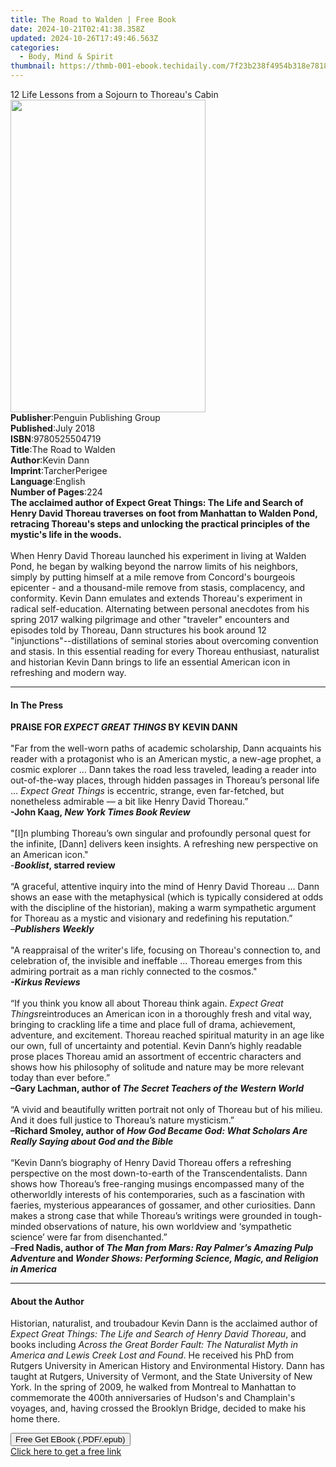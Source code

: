 ```yaml
---
title: The Road to Walden | Free Book
date: 2024-10-21T02:41:38.358Z
updated: 2024-10-26T17:49:46.563Z
categories:
  - Body, Mind & Spirit
thumbnail: https://thmb-001-ebook.techidaily.com/7f23b238f4954b318e7818f7b15ff7d671f6e46c2bf2c90db24ab5740e756b52.jpg
---
```

<main id="book-container">
  <div class="flex flex-col">
    <div class="book-brief flex-1 py-6 px-4 sm:p-6 md:py-10 md:px-8">
      <!-- brief-->
      <div class="book-brief-main">
        12 Life Lessons from a Sojourn to Thoreau's Cabin
      </div>
    </div>
    <div
      class="book-meta-info flex-1 grid gap-4 col-start-1 col-end-3 row-start-1 sm:mb-6 sm:grid-cols-4 lg:gap-6 lg:col-start-2 lg:row-end-6 lg:row-span-6 lg:mb-0"
    >
      <div
        class="book-meta-info-left place-content-center mt-4 p-4 text-sm leading-6 col-start-2 col-span-2 dark:text-slate-400"
      >
        <img
          class="w-full h-500 object-cover rounded-lg sm:h-255 sm:col-span-2 lg:col-span-full"
          src="https://img-001-ebook.techidaily.com/2b72ab7550c85bc83457bb57a51267e0608932b16dc62721c0a0f8110f39979c.jpg"
          alt=""
          width="312"
          height="500"
        />
      </div>
      <div
        class="book-meta-info-right mt-2 col-start-1 row-start-2 col-span-3 self-center"
      >
        <!-- meta data  -->
        <div class="flex flex-col px-4 md:px-8">
          <div class="flex-1">
            <strong>Publisher</strong>:<span class="px-2"
              >Penguin Publishing Group</span
            >
          </div>
          <div class="flex-1">
            <strong>Published</strong>:<span class="px-2">July 2018</span>
          </div>
          <div class="flex-1">
            <strong>ISBN</strong>:<span class="px-2">9780525504719</span>
          </div>
          <div class="flex-1">
            <strong>Title</strong>:<span class="px-2">The Road to Walden</span>
          </div>
          <div class="flex-1">
            <strong>Author</strong>:<span class="px-2">Kevin Dann</span>
          </div>
          <div class="flex-1">
            <strong>Imprint</strong>:<span class="px-2">TarcherPerigee</span>
          </div>
          <div class="flex-1">
            <strong>Language</strong>:<span class="px-2">English</span>
          </div>
          <div class="flex-1">
            <strong>Number of Pages</strong>:<span class="px-2">224</span>
          </div>
        </div>
      </div>
    </div>
    <div class="book-description flex-1 py-6 px-4 sm:p-6 md:py-10 md:px-8">
      <div class="book-description-main">
        <div accordion-content="" id="description">
          <b
            >The acclaimed author of Expect Great Things: The Life and Search of
            Henry David Thoreau traverses on foot from Manhattan to Walden Pond,
            retracing Thoreau's steps and unlocking the practical principles of
            the mystic's life in the woods.</b
          ><br /><br />When Henry David Thoreau launched his experiment in
          living at Walden Pond, he began by walking beyond the narrow limits of
          his neighbors, simply by putting himself at a mile remove from
          Concord's bourgeois epicenter - and a thousand-mile remove from
          stasis, complacency, and conformity. Kevin Dann emulates and extends
          Thoreau's experiment in radical self-education. Alternating between
          personal anecdotes from his spring 2017 walking pilgrimage and other
          "traveler" encounters and episodes told by Thoreau, Dann structures
          his book around 12 "injunctions"--distillations of seminal stories
          about overcoming convention and stasis. In this essential reading for
          every Thoreau enthusiast, naturalist and historian Kevin Dann brings
          to life an essential American icon in refreshing and modern way.
        </div>
        <div class="accordion-fader"></div>
      </div>
    </div>
    <div class="book-excerpts flex-1 py-6 px-4 sm:p-6 md:py-10 md:px-8">
      <!-- excerpts-->
      <div class="book-excerpts-main">
        <hr />
        <h4 class="placeholder placeholder-heading">
          <span>In The Press</span>
        </h4>
        <p>
          <b>PRAISE FOR <i>EXPECT GREAT THINGS</i> BY KEVIN DANN</b
          ><br /><br />"Far from the well-worn paths of academic scholarship,
          Dann acquaints his reader with a protagonist who is an American
          mystic, a new-age prophet, a cosmic explorer … Dann takes the road
          less traveled, leading a reader into out-of-the-way places, through
          hidden passages in Thoreau’s personal life …&nbsp;<i
            >Expect Great Things</i
          >&nbsp;is eccentric, strange, even far-fetched, but nonetheless
          admirable — a bit like Henry David Thoreau.”&nbsp;<br /><b
            >-John Kaag,&nbsp;<i>New York Times Book Review<br /></i></b
          ><br />"[I]n plumbing Thoreau’s own singular and profoundly personal
          quest for the infinite, [Dann] delivers keen insights. A refreshing
          new perspective on an American icon." <br />-<b
            ><i>Booklist</i>, starred review</b
          ><br /><br />“A graceful, attentive inquiry into the mind of Henry
          David Thoreau … Dann shows an ease with the metaphysical (which is
          typically considered at odds with the discipline of the historian),
          making a warm sympathetic argument for Thoreau as a mystic and
          visionary and redefining his reputation.” <br />–<b
            ><i>Publishers Weekly</i></b
          ><br /><br />"A reappraisal of the writer's life, focusing on
          Thoreau's connection to, and celebration of, the invisible and
          ineffable ... Thoreau emerges from this admiring portrait as a man
          richly connected to the cosmos."&nbsp;<br /><b
            ><i>-Kirkus Reviews&nbsp;<br /></i></b
          ><br />“If you think you know all about Thoreau think again.&nbsp;<i
            >Expect Great Things</i
          >reintroduces an American icon in a thoroughly fresh and vital way,
          bringing to crackling life a time and place full of drama,
          achievement, adventure, and excitement. Thoreau reached spiritual
          maturity in an age like our own, full of uncertainty and potential.
          Kevin Dann’s highly readable prose places Thoreau amid an assortment
          of eccentric characters and shows how his philosophy of solitude and
          nature may be more relevant today than ever before.”&nbsp;<br /><b
            >–Gary Lachman, author of&nbsp;<i
              >The Secret Teachers of the Western World<br /></i></b
          ><br />“A vivid and beautifully written portrait not only of Thoreau
          but of his milieu. And it does full justice to Thoreau’s nature
          mysticism.”&nbsp;<br /><b
            >–Richard Smoley, author of&nbsp;<i
              >How God Became God: What Scholars Are Really Saying about God and
              the Bible<br /></i></b
          ><br />“Kevin Dann’s biography of Henry David Thoreau offers a
          refreshing perspective on the most down-to-earth of the
          Transcendentalists. Dann shows how Thoreau’s free-ranging musings
          encompassed many of the otherworldly interests of his contemporaries,
          such as a fascination with faeries, mysterious appearances of
          gossamer, and other curiosities. Dann makes a strong case that while
          Thoreau’s writings were grounded in tough-minded observations of
          nature, his own worldview and ‘sympathetic science’ were far from
          disenchanted.” <br />–<b
            >Fred Nadis, author of&nbsp;<i
              >The Man from Mars: Ray Palmer’s Amazing Pulp Adventure</i
            >&nbsp;and&nbsp;<i
              >Wonder Shows: Performing Science, Magic, and Religion in
              America</i
            ></b
          >
        </p>
      </div>
    </div>
    <div class="book-about-author flex-1 py-6 px-4 sm:p-6 md:py-10 md:px-8">
      <!-- about author-->
      <div class="book-main-author-main">
        <hr />
        <h4 class="placeholder placeholder-heading">
          <span>About the Author</span>
        </h4>
        <p>
          Historian, naturalist, and troubadour Kevin Dann is the acclaimed
          author of
          <i>Expect Great Things: The Life and Search of Henry David Thoreau</i
          >, and books including<i>
            Across the Great Border Fault: The Naturalist Myth in America and
            Lewis Creek Lost and Found</i
          >. He received his PhD from Rutgers University in American History and
          Environmental History. Dann has taught at Rutgers, University of
          Vermont, and the State University of New York. In the spring of 2009,
          he walked from Montreal to Manhattan to commemorate the 400th
          anniversaries of Hudson's and Champlain's voyages, and, having crossed
          the Brooklyn Bridge, decided to make his home there.
        </p>
      </div>
    </div>
    <div class="book-free-get flex-1 py-6 px-4 sm:p-6 md:py-10 md:px-8">
      <button
        id="btn-free-get"
        class="bg-blue-500 hover:bg-blue-700 text-white font-bold py-2 px-4 rounded"
      >
        Free Get EBook (.PDF/.epub)
      </button>
      <div id="countdown-display" class="px-2 text-lg mt-2"></div>
      <a
        id="free-link"
        class="hidden bg-blue-500 hover:bg-blue-700 text-white font-bold py-2 px-4 rounded"
        href="https://www.ebooks.com/en-us/book/95888625/the-road-to-walden/kevin-dann/"
        target="_blank"
        >Click here to get a free link</a
      >
    </div>
    <script>
      let countdownTime = 0;
      let countdownInterval = null;
      document
        .getElementById('btn-free-get')
        .addEventListener('click', startCountdown);
      function startCountdown() {
        countdownTime = new Date().getTime() + 60000 * 3;
        countdownInterval = setInterval(updateCountdown, 1000);
        document.getElementById('btn-free-get').disabled = true;
        document
          .getElementById('btn-free-get')
          .classList.add('bg-gray-500', 'cursor-not-allowed');
      }
      function updateCountdown() {
        let currentTime = new Date().getTime();
        let timeLeft = countdownTime - currentTime;
        let secondsLeft = Math.floor(timeLeft / 1000);
        document.getElementById('countdown-display').innerHTML =
          `Remaining time: ${secondsLeft} seconds.`;
        if (secondsLeft <= 0) {
          clearInterval(countdownInterval);
          document.getElementById('btn-free-get').classList.add('hidden');
          document.getElementById('free-link').classList.remove('hidden');
          document.getElementById('countdown-display').innerHTML = '';
        }
      }
    </script>
  </div>
</main>

<ins class="adsbygoogle"
      style="display:block"
      data-ad-client="ca-pub-7571918770474297"
      data-ad-slot="8358498916"
      data-ad-format="auto"
      data-full-width-responsive="true"></ins>
    